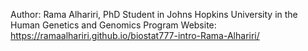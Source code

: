 Author: Rama Alhariri, PhD Student in Johns Hopkins University in the Human Genetics and Genomics Program
Website: https://ramaalhariri.github.io/biostat777-intro-Rama-Alhariri/
